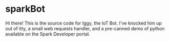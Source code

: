 # sparkBot

Hi there! This is the source code for Iggy, the IoT Bot. I've knocked him up out of itty, a small web requests handler, and a pre-canned demo of python available on the Spark Developer portal.
